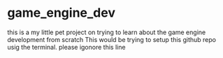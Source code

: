 # game_engine_dev
this is a my little pet project on trying to learn about the game engine development from scratch
This would be trying to setup this github repo usig the terminal. please igonore this line